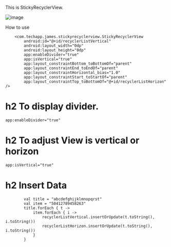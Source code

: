 This is StickyRecyclerView.

![image](https://github.com/FightJames/blog/blob/master/StickyRecyclerView/gif_20180805_140632.gif)

How to use
```
    <com.techapp.james.stickyrecyclerview.StickyRecyclerView
        android:id="@+id/recyclerListVertical"
        android:layout_width="0dp"
        android:layout_height="0dp"
        app:enableDivider="true"
        app:isVertical="true"
        app:layout_constraintBottom_toBottomOf="parent"
        app:layout_constraintEnd_toEndOf="parent"
        app:layout_constraintHorizontal_bias="1.0"
        app:layout_constraintStart_toStartOf="parent"
        app:layout_constraintTop_toBottomOf="@+id/recyclerListHorizon" />
```

# h2 To display divider.

```
app:enableDivider="true"
```

# h2 To adjust View is vertical or horizon
```
app:isVertical="true"
```


# h2 Insert Data
```
        val title = "abcdefghijklmnopqrst"
        val item = "50412789458263"
        title.forEach { t ->
            item.forEach { i ->
                recyclerListVertical.insertOrUpdate(t.toString(), i.toString())
                recyclerListHorizon.insertOrUpdate(t.toString(), i.toString())
            }
        }
```

